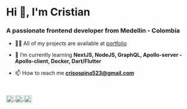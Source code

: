 <h1 align="left">Hi 👋, I'm Cristian</h1>
<h3 align="left">A passionate frontend developer from Medellin - Colombia</h3>

- 👨‍💻 All of my projects are available at [portfolio](http://bit.ly/CrisOspina)

- 🌱 I’m currently learning **NextJS, NodeJS, GraphQL, Apollo-server - Apollo-client, Docker, Dart/Flutter**

- 📫 How to reach me **crisospina523@gmail.com**

<br>

<p>
  <a href="https://twitter.com/crisospina523" target="blank">
    <img align="center" src="https://cdn.jsdelivr.net/npm/simple-icons@3.0.1/icons/twitter.svg" alt="crisospina523" height="20" width="20" />
  </a>
  <a href="https://linkedin.com/in/cristian-ospina-38814a124" target="blank">
    <img align="center" src="https://cdn.jsdelivr.net/npm/simple-icons@3.0.1/icons/linkedin.svg" alt="cristian-ospina-38814a124" height="20" width="20" />
  </a>
  <a href="https://instagram.com/cristian_ospina__" target="blank"><img align="center" src="https://cdn.jsdelivr.net/npm/simple-icons@3.0.1/icons/instagram.svg" alt="cristian_ospina__" height="20" width="20" />
  </a>
</p>
